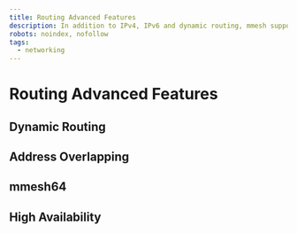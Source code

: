 ```yaml
---
title: Routing Advanced Features
description: In addition to IPv4, IPv6 and dynamic routing, mmesh supports high-availability forwarding and auto-route for address overlapping.
robots: noindex, nofollow
tags:
  - networking
---
```


# Routing Advanced Features

## Dynamic Routing

## Address Overlapping

## mmesh64

## High Availability
